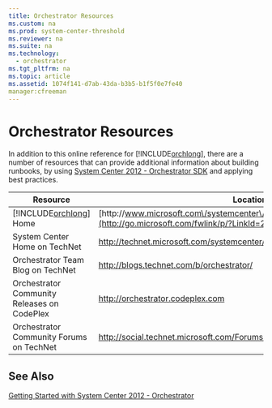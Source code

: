 ```yaml
---
title: Orchestrator Resources
ms.custom: na
ms.prod: system-center-threshold
ms.reviewer: na
ms.suite: na
ms.technology: 
  - orchestrator
ms.tgt_pltfrm: na
ms.topic: article
ms.assetid: 1074f141-d7ab-43da-b3b5-b1f5f0e7fe40
manager:cfreeman
---
```

# Orchestrator Resources
In addition to this online reference for [!INCLUDE[orchlong](../../orch/deploy/includes/orchlong_md.md)], there are a number of resources that can provide additional information about building runbooks, by using [System Center 2012 \- Orchestrator SDK](http://go.microsoft.com/fwlink/p/?LinkId=230570) and applying best practices.  
  
|Resource|Location|  
|------------|------------|  
|[!INCLUDE[orchlong](../../orch/deploy/includes/orchlong_md.md)] Home|[http:\/\/www.microsoft.com\/systemcenter\/orchestrator](http://go.microsoft.com/fwlink/p/?LinkId=264231)|  
|System Center Home on TechNet|[http:\/\/technet.microsoft.com\/systemcenter\/](http://go.microsoft.com/fwlink/p/?LinkId=231807)|  
|Orchestrator Team Blog on TechNet|[http:\/\/blogs.technet.com\/b\/orchestrator\/](http://go.microsoft.com/fwlink/p/?LinkId=234102)|  
|Orchestrator Community Releases on CodePlex|[http:\/\/orchestrator.codeplex.com](http://go.microsoft.com/fwlink/p/?LinkId=234103)|  
|Orchestrator Community Forums on TechNet|[http:\/\/social.technet.microsoft.com\/Forums\/category\/systemcenterorchestrator](http://go.microsoft.com/fwlink/p/?LinkId=234106)|  
  
## See Also  
[Getting Started with System Center 2012 - Orchestrator](../../orch/getstarted/Getting-Started-with-System-Center-2012---Orchestrator.md)  
  
